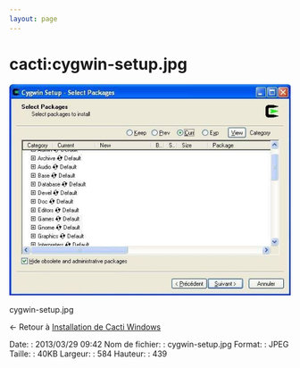 ```yaml
---
layout: page
---
```


cacti:cygwin-setup.jpg
======================

[![cygwin-setup.jpg](../../assets/media/cacti/cygwin-setup.jpg@cache=&w=584&h=439 "cygwin-setup.jpg")](../../assets/media/cacti/cygwin-setup.jpg@cache= "Afficher le fichier original")

cygwin-setup.jpg

← Retour à [Installation de Cacti
Windows](../../cacti/windows-install.html "cacti:windows-install")

Date:
:   2013/03/29 09:42
Nom de fichier:
:   cygwin-setup.jpg
Format:
:   JPEG
Taille:
:   40KB
Largeur:
:   584
Hauteur:
:   439

